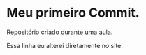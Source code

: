 # Meu primeiro Commit.
 
Repositório criado durante uma aula.

Essa linha eu alterei diretamente no site.
